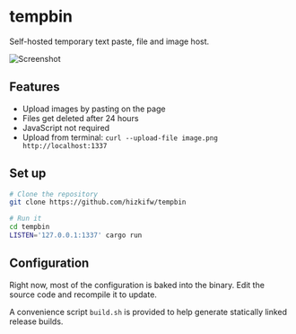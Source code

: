 # tempbin

Self-hosted temporary text paste, file and image host.

![Screenshot](https://user-images.githubusercontent.com/7418049/181550722-773781ad-bf92-4bce-ae09-e7432263194f.png)

## Features

- Upload images by pasting on the page
- Files get deleted after 24 hours
- JavaScript not required
- Upload from terminal: `curl --upload-file image.png http://localhost:1337`

## Set up

```bash
# Clone the repository
git clone https://github.com/hizkifw/tempbin

# Run it
cd tempbin
LISTEN='127.0.0.1:1337' cargo run
```

## Configuration

Right now, most of the configuration is baked into the binary. Edit the source
code and recompile it to update.

A convenience script `build.sh` is provided to help generate statically linked
release builds.
